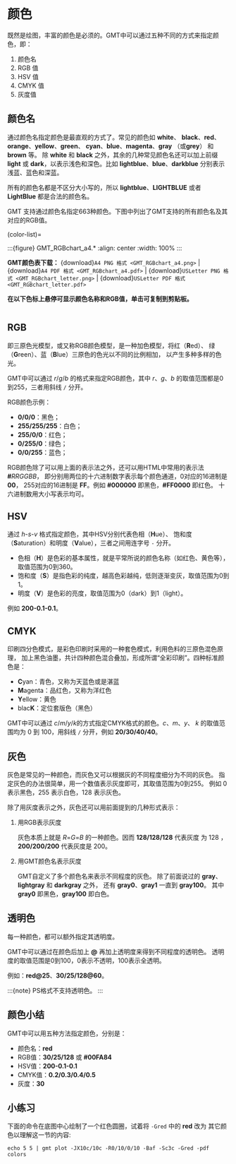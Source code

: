 ```{index} ! colors
```

# 颜色

既然是绘图，丰富的颜色是必须的。GMT中可以通过五种不同的方式来指定颜色，即：

1. 颜色名
2. RGB 值
3. HSV 值
4. CMYK 值
5. 灰度值

## 颜色名

通过颜色名指定颜色是最直观的方式了。常见的颜色如 **white**、
**black**、**red**、**orange**、**yellow**、**green**、
**cyan**、**blue**、**magenta**、**gray** （或**grey**）
和 **brown** 等。
除 **white** 和 **black** 之外，其余的几种常见颜色名还可以加上前缀 **light**
或 **dark**，以表示浅色和深色。比如 **lightblue**、**blue**、**darkblue**
分别表示浅蓝、蓝色和深蓝。

所有的颜色名都是不区分大小写的，所以 **lightblue**、**LIGHTBLUE**
或者 **LightBlue** 都是合法的颜色名。

GMT 支持通过颜色名指定663种颜色。下图中列出了GMT支持的所有颜色名及其对应的RGB值。

(color-list)=

:::{figure} GMT_RGBchart_a4.*
:align: center
:width: 100%
:::

**GMT颜色表下载：**
{download}`A4 PNG 格式 <GMT_RGBchart_a4.png>` |
{download}`A4 PDF 格式 <GMT_RGBchart_a4.pdf>` |
{download}`USLetter PNG 格式 <GMT_RGBchart_letter.png>` |
{download}`USLetter PDF 格式 <GMT_RGBchart_letter.pdf>`

**在以下色标上悬停可显示颜色名称和RGB值，单击可复制到剪贴板。**

```{include} color-picker.html
```


## RGB

即三原色光模型，或又称RGB颜色模型，是一种加色模型，将红（**R**ed）、
绿（**G**reen）、蓝（**B**lue）三原色的色光以不同的比例相加，
以产生多种多样的色光。

GMT中可以通过 *r*/*g*/*b* 的格式来指定RGB颜色，其中 *r*、*g*、*b*
的取值范围都是0到255，三者用斜线 `/` 分开。

RGB颜色示例：

- **0/0/0**：黑色；
- **255/255/255**：白色；
- **255/0/0**：红色；
- **0/255/0**：绿色；
- **0/0/255**：蓝色；

RGB颜色除了可以用上面的表示法之外，还可以用HTML中常用的表示法 **#**_RRGGBB_，
即分别用两位的十六进制数字表示每个颜色通道，0对应的16进制是 **00**，
255对应的16进制是 **FF**。例如 **#000000** 即黑色，**#FF0000** 即红色。
十六进制数用大小写表示均可。

## HSV

通过 *h*-*s*-*v* 格式指定颜色，其中HSV分别代表色相（**H**ue）、
饱和度（**S**aturation）和明度（**V**alue），三者之间用连字号 `-` 分开。

- 色相（**H**）是色彩的基本属性，就是平常所说的颜色名称（如红色、黄色等），
  取值范围为0到360。
- 饱和度（**S**）是指色彩的纯度，越高色彩越纯，低则逐渐变灰，取值范围为0到1。
- 明度（**V**）是色彩的亮度，取值范围为0（dark）到1（light）。

例如 **200-0.1-0.1**。

## CMYK

印刷四分色模式，是彩色印刷时采用的一种套色模式，利用色料的三原色混色原理，
加上黑色油墨，共计四种颜色混合叠加，形成所谓“全彩印刷”。四种标准颜色是：

- **C**yan：青色，又称为天蓝色或是湛蓝
- **M**agenta：品红色，又称为洋红色
- **Y**ellow：黄色
- blac**K**：定位套版色（黑色）

GMT中可以通过 *c*/*m*/*y*/*k*的方式指定CMYK格式的颜色。*c*、*m*、*y*、
*k* 的取值范围均为 0 到 100，用斜线 `/` 分开，例如 **20/30/40/40**。

## 灰色

灰色是常见的一种颜色，而灰色又可以根据灰的不同程度细分为不同的灰色。
指定灰色的办法很简单，用一个数值表示灰度即可，其取值范围为0到255。
例如 0 表示黑色，255 表示白色，128 表示灰色。

除了用灰度表示之外，灰色还可以用前面提到的几种形式表示：

1. 用RGB表示灰度

   灰色本质上就是 *R*=*G*=*B* 的一种颜色。因而 **128/128/128** 代表灰度
   为 128 ，**200/200/200** 代表灰度是 200。

2. 用GMT颜色名表示灰度

   GMT自定义了多个颜色名来表示不同程度的灰色。
   除了前面说过的 **gray**、**lightgray** 和 **darkgray** 之外，
   还有 **gray0**、**gray1** 一直到 **gray100**。
   其中 **gray0** 即黑色，**gray100** 即白色。

## 透明色

每一种颜色，都可以额外指定其透明度。

GMT中可以通过在颜色后加上 **@** 再加上透明度来得到不同程度的透明色。
透明度的取值范围是0到100，0表示不透明，100表示全透明。

例如：**red@25**、**30/25/128@60**。

:::{note}
PS格式不支持透明色。
:::

## 颜色小结

GMT中可以用五种方法指定颜色，分别是：

- 颜色名：**red**
- RGB值：**30/25/128** 或 **#00FA84**
- HSV值：**200-0.1-0.1**
- CMYK值：**0.2/0.3/0.4/0.5**
- 灰度：**30**

## 小练习

下面的命令在底图中心绘制了一个红色圆圈，试着将 `-Gred` 中的 **red** 改为
其它颜色以理解这一节的内容:

```
echo 5 5 | gmt plot -JX10c/10c -R0/10/0/10 -Baf -Sc3c -Gred -pdf colors
```
